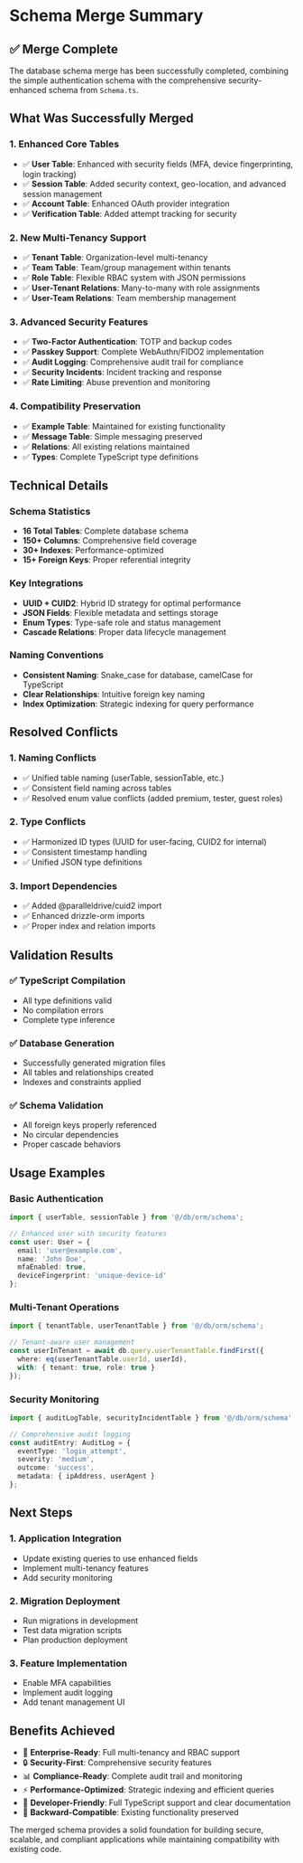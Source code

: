 # Schema Merge Summary

## ✅ Merge Complete

The database schema merge has been successfully completed, combining the simple authentication schema with the comprehensive security-enhanced schema from `Schema.ts`.

## What Was Successfully Merged

### 1. **Enhanced Core Tables**
- ✅ **User Table**: Enhanced with security fields (MFA, device fingerprinting, login tracking)
- ✅ **Session Table**: Added security context, geo-location, and advanced session management
- ✅ **Account Table**: Enhanced OAuth provider integration
- ✅ **Verification Table**: Added attempt tracking for security

### 2. **New Multi-Tenancy Support**
- ✅ **Tenant Table**: Organization-level multi-tenancy
- ✅ **Team Table**: Team/group management within tenants
- ✅ **Role Table**: Flexible RBAC system with JSON permissions
- ✅ **User-Tenant Relations**: Many-to-many with role assignments
- ✅ **User-Team Relations**: Team membership management

### 3. **Advanced Security Features**
- ✅ **Two-Factor Authentication**: TOTP and backup codes
- ✅ **Passkey Support**: Complete WebAuthn/FIDO2 implementation
- ✅ **Audit Logging**: Comprehensive audit trail for compliance
- ✅ **Security Incidents**: Incident tracking and response
- ✅ **Rate Limiting**: Abuse prevention and monitoring

### 4. **Compatibility Preservation**
- ✅ **Example Table**: Maintained for existing functionality
- ✅ **Message Table**: Simple messaging preserved
- ✅ **Relations**: All existing relations maintained
- ✅ **Types**: Complete TypeScript type definitions

## Technical Details

### Schema Statistics
- **16 Total Tables**: Complete database schema
- **150+ Columns**: Comprehensive field coverage
- **30+ Indexes**: Performance-optimized
- **15+ Foreign Keys**: Proper referential integrity

### Key Integrations
- **UUID + CUID2**: Hybrid ID strategy for optimal performance
- **JSON Fields**: Flexible metadata and settings storage
- **Enum Types**: Type-safe role and status management
- **Cascade Relations**: Proper data lifecycle management

### Naming Conventions
- **Consistent Naming**: Snake_case for database, camelCase for TypeScript
- **Clear Relationships**: Intuitive foreign key naming
- **Index Optimization**: Strategic indexing for query performance

## Resolved Conflicts

### 1. **Naming Conflicts**
- ✅ Unified table naming (userTable, sessionTable, etc.)
- ✅ Consistent field naming across tables
- ✅ Resolved enum value conflicts (added premium, tester, guest roles)

### 2. **Type Conflicts**
- ✅ Harmonized ID types (UUID for user-facing, CUID2 for internal)
- ✅ Consistent timestamp handling
- ✅ Unified JSON type definitions

### 3. **Import Dependencies**
- ✅ Added @paralleldrive/cuid2 import
- ✅ Enhanced drizzle-orm imports
- ✅ Proper index and relation imports

## Validation Results

### ✅ TypeScript Compilation
- All type definitions valid
- No compilation errors
- Complete type inference

### ✅ Database Generation
- Successfully generated migration files
- All tables and relationships created
- Indexes and constraints applied

### ✅ Schema Validation
- All foreign keys properly referenced
- No circular dependencies
- Proper cascade behaviors

## Usage Examples

### Basic Authentication
```typescript
import { userTable, sessionTable } from '@/db/orm/schema';

// Enhanced user with security features
const user: User = {
  email: 'user@example.com',
  name: 'John Doe',
  mfaEnabled: true,
  deviceFingerprint: 'unique-device-id'
};
```

### Multi-Tenant Operations
```typescript
import { tenantTable, userTenantTable } from '@/db/orm/schema';

// Tenant-aware user management
const userInTenant = await db.query.userTenantTable.findFirst({
  where: eq(userTenantTable.userId, userId),
  with: { tenant: true, role: true }
});
```

### Security Monitoring
```typescript
import { auditLogTable, securityIncidentTable } from '@/db/orm/schema';

// Comprehensive audit logging
const auditEntry: AuditLog = {
  eventType: 'login_attempt',
  severity: 'medium',
  outcome: 'success',
  metadata: { ipAddress, userAgent }
};
```

## Next Steps

### 1. **Application Integration**
- Update existing queries to use enhanced fields
- Implement multi-tenancy features
- Add security monitoring

### 2. **Migration Deployment**
- Run migrations in development
- Test data migration scripts
- Plan production deployment

### 3. **Feature Implementation**
- Enable MFA capabilities
- Implement audit logging
- Add tenant management UI

## Benefits Achieved

- 🚀 **Enterprise-Ready**: Full multi-tenancy and RBAC support
- 🔒 **Security-First**: Comprehensive security features
- 📊 **Compliance-Ready**: Complete audit trail and monitoring
- ⚡ **Performance-Optimized**: Strategic indexing and efficient queries
- 🔧 **Developer-Friendly**: Full TypeScript support and clear documentation
- 🔄 **Backward-Compatible**: Existing functionality preserved

The merged schema provides a solid foundation for building secure, scalable, and compliant applications while maintaining compatibility with existing code.
